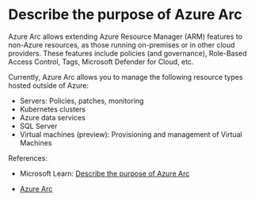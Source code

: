 # Describe the purpose of Azure Arc

Azure Arc allows extending Azure Resource Manager (ARM) features to non-Azure resources, as those running on-premises or in other cloud providers. These features include policies (and governance), Role-Based Access Control, Tags, Microsoft Defender for Cloud, etc.

Currently, Azure Arc allows you to manage the following resource types hosted outside of Azure:

* Servers: Policies, patches, monitoring
* Kubernetes clusters
* Azure data services
* SQL Server
* Virtual machines (preview): Provisioning and management of Virtual Machines

References:

* Microsoft Learn: [Describe the purpose of Azure Arc](https://learn.microsoft.com/en-us/training/modules/describe-features-tools-manage-deploy-azure-resources/3-describe-purpose-of-azure-arc)

* [Azure Arc](https://azure.microsoft.com/en-ca/products/azure-arc)